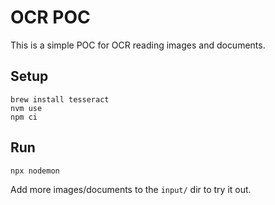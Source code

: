 # OCR POC

This is a simple POC for OCR reading images and documents.

## Setup

```shell
brew install tesseract
nvm use
npm ci
```

## Run

```shell
npx nodemon
```

Add more images/documents to the `input/` dir to try it out.
